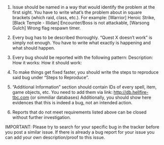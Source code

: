 1. Issue should be named in a way that would identify the problem at the first sight. You have to write what’s the problem about in square brackets (which raid, class, etc.). For example: [Warrior] Heroic Strike, [Black Temple - Illidan] Encounter/Boss is not attackable, [Warsong Gulch] Wrong flag respawn timer.

2. Every bug has to be described thoroughly. “Quest X doesn’t work” is simply not enough. You have to write what exactly is happening and what should happen.

3. Every bug should be reported with the following pattern:
Description: 
How it works:
How it should work:

4. To make things get fixed faster, you should write the steps to reproduce said bug under “Steps to Reproduce”.

5. “Additional Information” section should contain IDs of every spell, item, game objects, etc. You need to add them via link: http://db.hellfire-tbc.com (or simmiliar databases)
Additionally, you should show here evidences that this is indeed a bug, not an intended action.

6. Reports that do not meet requirements listed above can be closed without further investigation.

IMPORTANT:
Please try to search for your specific bug in the tracker before you post a similar issue. If there is already a bug report for your issue you can add your own description/proof to this issue.

